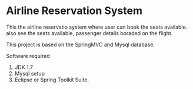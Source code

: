 # Airline Reservation System


This the airline reservatio system where user can book the seats available. also see the seats available, passenger details boraded on the flight.


This project is based on the SpringMVC and Mysql database.


Software required 
1. JDK 1.7 
2. Mysql setup
2. Eclipse or Spring Toolkit Suite.

